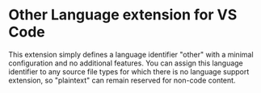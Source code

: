 # Other Language extension for VS Code

This extension simply defines a language identifier "other" with a minimal configuration and no additional features. You can assign this language identifier to any source file types for which there is no language support extension, so "plaintext" can remain reserved for non-code content.
